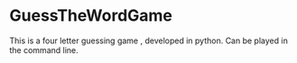 # GuessTheWordGame
This is a four letter guessing game , developed in python.
Can be played in the command line.


